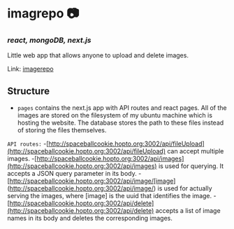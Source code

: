 # imagrepo 📷
### *react, mongoDB, next.js*
Little web app that allows anyone to upload and delete images.

Link: [imagerepo](http://spaceballcookie.hopto.org:3002)

## Structure
- `pages` contains the next.js app with API routes and react pages. All of the
images are stored on the filesystem of my ubuntu machine which is hosting the website.
The database stores the path to these files instead of storing the files themselves.

 `API routes:`
-[http://spaceballcookie.hopto.org:3002/api/fileUpload](http://spaceballcookie.hopto.org:3002/api/fileUpload) can accept multiple images.
-[http://spaceballcookie.hopto.org:3002/api/images](http://spaceballcookie.hopto.org:3002/api/images) is used for querying. It accepts a JSON query parameter in its body.
-[http://spaceballcookie.hopto.org:3002/api/image/[image] (http://spaceballcookie.hopto.org:3002/api/image/) is used for actually serving the images, where [image] is the uuid that identifies the image.
-[http://spaceballcookie.hopto.org:3002/api/delete](http://spaceballcookie.hopto.org:3002/api/delete) accepts a list of image names in its body and deletes the corresponding images. 

